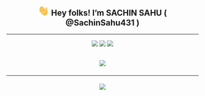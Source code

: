 
<h2 align="center"> <img src="https://github.com/SachinSahu431/SachinSahu431/blob/assets/Hi.gif" width="29px"> <b>Hey folks! I’m SACHIN SAHU ( @SachinSahu431 )</b>  </h2>
<hr>

<p align="center">
<img align="center" src="https://komarev.com/ghpvc/?username=SachinSahu431&color=blue&label=PROFILE+VIEWS" link="https://github.com/SachinSahu431"> <img align="center" src="https://img.shields.io/github/followers/SachinSahu431?label=Follow&style=social" link="https://github.com/SachinSahu431"> <img align="center" src="https://img.shields.io/github/stars/SachinSahu431?style=social" link="https://github.com/SachinSahu431">
</p>
<!--- 
<img align="right" height="250" width="375" alt="" src="" />
![](https://komarev.com/ghpvc/?username=SachinSahu431&color=blue&label=PROFILE+VIEWS)
[![GitHub followers](https://img.shields.io/github/followers/SachinSahu431?label=Follow&style=social)](https://github.com/SachinSahu431/?tab=follow)
![GitHub User's stars](https://img.shields.io/github/stars/SachinSahu431?style=social)
![](https://komarev.com/ghpvc/?username=SachinSahu431&color=blue&label=PROFILE+VIEWS)
- 👋 Hi, I’m SACHIN KUMAR SAHU  ( @SachinSahu431 )
- 🚀 I find technology very interesting!
- 🌱 I’m currently learning Django.
- ⚡ I’m looking to collaborate on any interesting project.
SachinSahu431/SachinSahu431 is a ✨ special ✨ repository because its `README.md` (this file) appears on your GitHub profile.
You can click the Preview link to take a look at your changes.
- 📫 How to reach me ? Coming soon...👀
--->



<h2 align="center">
<img align="center" src="https://github-readme-stats.vercel.app/api?username=SachinSahu431&show_icons=true&theme=radical&count_private=true" link="https://github.com/SachinSahu431">
<hr> </h2>

<p align="center">
<!--- 
    <img src="https://forthebadge.com/images/badges/made-with-c-plus-plus.svg" link="https://github.com/SachinSahu431">
<img src="https://forthebadge.com/images/badges/powered-by-coffee.svg" link="https://github.com/SachinSahu431"> 
 --->
<img src="https://forthebadge.com/images/badges/powered-by-black-magic.svg" link="https://github.com/SachinSahu431">
</p>

